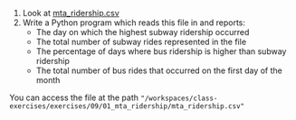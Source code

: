 1. Look at [mta_ridership.csv](mta_ridership.csv)
1. Write a Python program which reads this file in and reports:
   * The day on which the highest subway ridership occurred
   * The total number of subway rides represented in the file
   * The percentage of days where bus ridership is higher than subway ridership
   * The total number of bus rides that occurred on the first day of the month

You can access the file at the path `"/workspaces/class-exercises/exercises/09/01_mta_ridership/mta_ridership.csv"`
